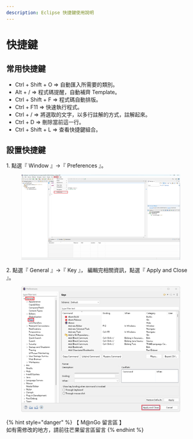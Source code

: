 ```yaml
---
description: Eclipse 快捷鍵使用說明
---
```


# 快捷鍵

## 常用快捷鍵

* Ctrl + Shift + O => 自動匯入所需要的類別。
* Alt + /               => 程式碼提醒，自動補齊 Template。
* Ctrl + Shift + F  => 程式碼自動排版。
* Ctrl + F11          => 快速執行程式。
* Ctrl + /              => 將選取的文字，以多行註解的方式，註解起來。
* Ctrl + D             => 刪除當前這一行。
* Ctrl + Shift + L   => 查看快捷鍵組合。

## 設置快捷鍵

1\. 點選『  Window 』->『 Preferences 』。

<figure><img src="../../../../../.gitbook/assets/0031.png" alt=""><figcaption></figcaption></figure>

2\. 點選『 General 』->『  Key 』， 編輯完相關資訊，點選『  Apply and Close 』。

<figure><img src="../../../../../.gitbook/assets/0039 (1).png" alt=""><figcaption></figcaption></figure>



{% hint style="danger" %}
【 M@nGo 留言區 】\
如有需修改的地方，請前往芒果留言區留言
{% endhint %}
